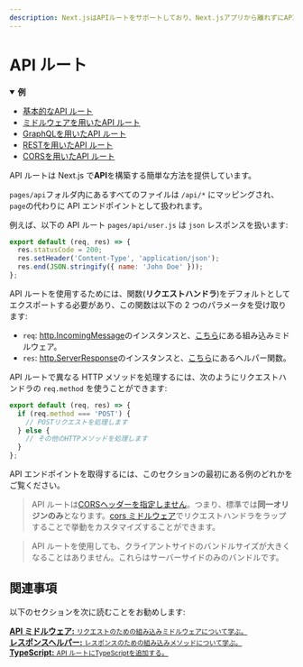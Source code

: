 ```yaml
---
description: Next.jsはAPIルートをサポートしており、Next.jsアプリから離れずにAPIを構築することができます。 どのように動作するか学んでいきましょう。
---
```


# API ルート

<details open>
  <summary><b>例</b></summary>
  <ul>
    <li><a href="https://github.com/vercel/next.js/tree/canary/examples/api-routes">基本的なAPI ルート</a></li>
    <li><a href="https://github.com/vercel/next.js/tree/canary/examples/api-routes-middleware">ミドルウェアを用いたAPI ルート</a></li>
    <li><a href="https://github.com/vercel/next.js/tree/canary/examples/api-routes-graphql">GraphQLを用いたAPI ルート</a></li>
    <li><a href="https://github.com/vercel/next.js/tree/canary/examples/api-routes-rest">RESTを用いたAPI ルート</a></li>
    <li><a href="https://github.com/vercel/next.js/tree/canary/examples/api-routes-cors">CORSを用いたAPI ルート</a></li>
  </ul>
</details>

API ルートは Next.js で**API**を構築する簡単な方法を提供しています。

`pages/api`フォルダ内にあるすべてのファイルは `/api/*` にマッピングされ、`page`の代わりに API エンドポイントとして扱われます。

例えば、以下の API ルート `pages/api/user.js` は `json` レスポンスを扱います:

```js
export default (req, res) => {
  res.statusCode = 200;
  res.setHeader('Content-Type', 'application/json');
  res.end(JSON.stringify({ name: 'John Doe' }));
};
```

API ルートを使用するためには、関数(**リクエストハンドラ**)をデフォルトとしてエクスポートする必要があり、この関数は以下の 2 つのパラメータを受け取ります:

- `req`: [http.IncomingMessage](https://nodejs.org/api/http.html#http_class_http_incomingmessage)のインスタンスと、[こちら](/docs/api-routes/api-middlewares.md)にある組み込みミドルウェア。
- `res`: [http.ServerResponse](https://nodejs.org/api/http.html#http_class_http_serverresponse)のインスタンスと、[こちら](/docs/api-routes/response-helpers.md)にあるヘルパー関数。

API ルートで異なる HTTP メソッドを処理するには、次のようにリクエストハンドラの `req.method` を使うことができます:

```js
export default (req, res) => {
  if (req.method === 'POST') {
    // POSTリクエストを処理します
  } else {
    // その他のHTTPメソッドを処理します
  }
};
```

API エンドポイントを取得するには、このセクションの最初にある例のどれかをご覧ください。

> API ルートは[CORSヘッダーを指定しません](https://developer.mozilla.org/en-US/docs/Web/HTTP/CORS)。つまり、標準では**同一オリジンのみ**となります。[cors ミドルウェア](/docs/api-routes/api-middlewares.md#connectexpress-middleware-support)でリクエストハンドラをラップすることで挙動をカスタマイズすることができます。

> API ルートを使用しても、クライアントサイドのバンドルサイズが大きくなることはありません。これらはサーバーサイドのみのバンドルです。

## 関連事項

以下のセクションを次に読むことをお勧めします:

<div class="card">
  <a href="/docs/api-routes/api-middlewares.md">
    <b>API ミドルウェア:</b>
    <small>リクエストのための組み込みミドルウェアについて学ぶ。</small>
  </a>
</div>

<div class="card">
  <a href="/docs/api-routes/response-helpers.md">
    <b>レスポンスヘルパー:</b>
    <small>レスポンスのための組み込みメソッドについて学ぶ。</small>
  </a>
</div>

<div class="card">
  <a href="/docs/basic-features/typescript.md#api-routes">
    <b>TypeScript:</b>
    <small>API ルートにTypeScriptを追加する。</small>
  </a>
</div>
